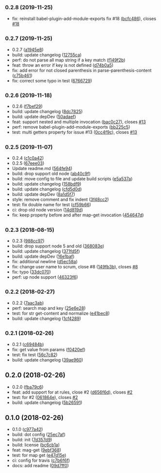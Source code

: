 ## <small>0.2.8 (2019-11-25)</small>

* fix: reinstall babel-plugin-add-module-exports fix #18 ([bcfc486](https://github.com/Scrum/postcss-map-get/commit/bcfc486)), closes [#18](https://github.com/Scrum/postcss-map-get/issues/18)



## <small>0.2.7 (2019-11-25)</small>

* 0.2.7 ([a1945e8](https://github.com/Scrum/postcss-map-get/commit/a1945e8))
* build: update changelog ([12755ca](https://github.com/Scrum/postcss-map-get/commit/12755ca))
* perf: do not parse all map string if a key match ([f149f2b](https://github.com/Scrum/postcss-map-get/commit/f149f2b))
* feat: throw an error if key is not defined ([d74b0a5](https://github.com/Scrum/postcss-map-get/commit/d74b0a5))
* fix: add error for not closed parenthesis in parse-parenthesis-content ([c75b461](https://github.com/Scrum/postcss-map-get/commit/c75b461))
* fix: correct some typo in test ([6766729](https://github.com/Scrum/postcss-map-get/commit/6766729))



## <small>0.2.6 (2019-11-18)</small>

* 0.2.6 ([f7bef29](https://github.com/Scrum/postcss-map-get/commit/f7bef29))
* build: update changelog ([8dc7825](https://github.com/Scrum/postcss-map-get/commit/8dc7825))
* build: update depDev ([50adaef](https://github.com/Scrum/postcss-map-get/commit/50adaef))
* feat: support nested and multiple invocation ([bac0c27](https://github.com/Scrum/postcss-map-get/commit/bac0c27)), closes [#13](https://github.com/Scrum/postcss-map-get/issues/13)
* perf: remove babel-plugin-add-module-exports ([bb225c5](https://github.com/Scrum/postcss-map-get/commit/bb225c5))
* test: multi getters property for issue #13 ([0cc4f9c](https://github.com/Scrum/postcss-map-get/commit/0cc4f9c)), closes [#13](https://github.com/Scrum/postcss-map-get/issues/13)



## <small>0.2.5 (2019-11-07)</small>

* 0.2.4 ([c1c0a42](https://github.com/Scrum/postcss-map-get/commit/c1c0a42))
* 0.2.5 ([67eee03](https://github.com/Scrum/postcss-map-get/commit/67eee03))
* Update readme.md ([564fe94](https://github.com/Scrum/postcss-map-get/commit/564fe94))
* build: drop support old node ([ab40c9f](https://github.com/Scrum/postcss-map-get/commit/ab40c9f))
* build: move config to file and update build scripts ([e5a537a](https://github.com/Scrum/postcss-map-get/commit/e5a537a))
* build: update changelog ([158bdf9](https://github.com/Scrum/postcss-map-get/commit/158bdf9))
* build: update changelog ([cfd5d0d](https://github.com/Scrum/postcss-map-get/commit/cfd5d0d))
* build: update depDev ([8a1d5f7](https://github.com/Scrum/postcss-map-get/commit/8a1d5f7))
* style: remove comment and fix indent ([3f48cc2](https://github.com/Scrum/postcss-map-get/commit/3f48cc2))
* test: fix double name for test ([cf59b66](https://github.com/Scrum/postcss-map-get/commit/cf59b66))
* ci: drop old node version ([14d819d](https://github.com/Scrum/postcss-map-get/commit/14d819d))
* fix: keep property before and after map-get invocation ([454647d](https://github.com/Scrum/postcss-map-get/commit/454647d))



## <small>0.2.3 (2018-08-15)</small>

* 0.2.3 ([988cc97](https://github.com/Scrum/postcss-map-get/commit/988cc97))
* build: drop support node 5 and old ([368083e](https://github.com/Scrum/postcss-map-get/commit/368083e))
* build: update changelog ([371fd5f](https://github.com/Scrum/postcss-map-get/commit/371fd5f))
* build: update depDev ([16e1baf](https://github.com/Scrum/postcss-map-get/commit/16e1baf))
* fix: additional newline ([d5ec58a](https://github.com/Scrum/postcss-map-get/commit/d5ec58a))
* fix: change user name to scrum, close #8 ([149fb3b](https://github.com/Scrum/postcss-map-get/commit/149fb3b)), closes [#8](https://github.com/Scrum/postcss-map-get/issues/8)
* fix: typo ([33dc070](https://github.com/Scrum/postcss-map-get/commit/33dc070))
* perf: up node support ([46323f6](https://github.com/Scrum/postcss-map-get/commit/46323f6))



## <small>0.2.2 (2018-02-27)</small>

* 0.2.2 ([7aac3ab](https://github.com/Scrum/postcss-map-get/commit/7aac3ab))
* perf: search map and key ([25e6e28](https://github.com/Scrum/postcss-map-get/commit/25e6e28))
* test: for str get-content and normalize ([e41bec8](https://github.com/Scrum/postcss-map-get/commit/e41bec8))
* build: update changelog ([1cf4289](https://github.com/Scrum/postcss-map-get/commit/1cf4289))



## <small>0.2.1 (2018-02-26)</small>

* 0.2.1 ([c69484b](https://github.com/Scrum/postcss-map-get/commit/c69484b))
* fix: get value from params ([f0420ef](https://github.com/Scrum/postcss-map-get/commit/f0420ef))
* test: fix test ([56c7c82](https://github.com/Scrum/postcss-map-get/commit/56c7c82))
* build: update changelog ([39ae960](https://github.com/Scrum/postcss-map-get/commit/39ae960))



## 0.2.0 (2018-02-26)

* 0.2.0 ([fba79c6](https://github.com/Scrum/postcss-map-get/commit/fba79c6))
* feat: add support for at rules, close #2 ([d656f6d](https://github.com/Scrum/postcss-map-get/commit/d656f6d)), closes [#2](https://github.com/Scrum/postcss-map-get/issues/2)
* test: for #2 ([061864e](https://github.com/Scrum/postcss-map-get/commit/061864e)), closes [#2](https://github.com/Scrum/postcss-map-get/issues/2)
* build: update changelog ([5b26591](https://github.com/Scrum/postcss-map-get/commit/5b26591))



## 0.1.0 (2018-02-26)

* 0.1.0 ([c977a42](https://github.com/Scrum/postcss-map-get/commit/c977a42))
* build: dot config ([25ec7af](https://github.com/Scrum/postcss-map-get/commit/25ec7af))
* build: init ([7d357d9](https://github.com/Scrum/postcss-map-get/commit/7d357d9))
* build: license ([bc6cb1a](https://github.com/Scrum/postcss-map-get/commit/bc6cb1a))
* feat: mag-get ([9ebf368](https://github.com/Scrum/postcss-map-get/commit/9ebf368))
* test: for map get ([e47d15e](https://github.com/Scrum/postcss-map-get/commit/e47d15e))
* ci: config for travis ([c7b6f6f](https://github.com/Scrum/postcss-map-get/commit/c7b6f6f))
* docs: add readme ([09d7ff0](https://github.com/Scrum/postcss-map-get/commit/09d7ff0))



